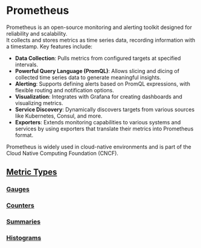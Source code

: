 # Prometheus

Prometheus is an open-source monitoring and alerting toolkit designed for reliability and scalability.  
It collects and stores metrics as time series data, recording information with a timestamp. Key features include:

- **Data Collection**: Pulls metrics from configured targets at specified intervals.
- **Powerful Query Language (PromQL)**: Allows slicing and dicing of collected time series data to generate meaningful insights.
- **Alerting**: Supports defining alerts based on PromQL expressions, with flexible routing and notification options.
- **Visualization**: Integrates with Grafana for creating dashboards and visualizing metrics.
- **Service Discovery**: Dynamically discovers targets from various sources like Kubernetes, Consul, and more.
- **Exporters**: Extends monitoring capabilities to various systems and services by using exporters that translate their metrics into Prometheus format.

Prometheus is widely used in cloud-native environments and is part of the Cloud Native Computing Foundation (CNCF).

## [Metric Types](#metric-types.md)
### [Gauges](#metric-types.md#gauges)
### [Counters](#metric-types.md#counters)
### [Summaries](#metric-types.md#summaries)
### [Histograms](#metric-types.md#histograms)
